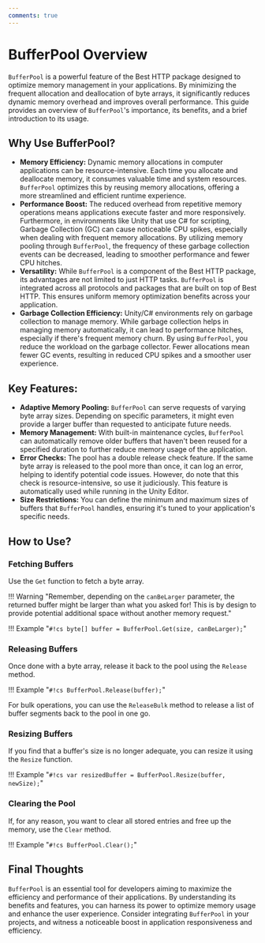 ```yaml
---
comments: true
---
```


# BufferPool Overview

`BufferPool` is a powerful feature of the Best HTTP package designed to optimize memory management in your applications. 
By minimizing the frequent allocation and deallocation of byte arrays, it significantly reduces dynamic memory overhead and improves overall performance. 
This guide provides an overview of `BufferPool`'s importance, its benefits, and a brief introduction to its usage.

## Why Use BufferPool?

- **Memory Efficiency:** Dynamic memory allocations in computer applications can be resource-intensive. 
Each time you allocate and deallocate memory, it consumes valuable time and system resources.
`BufferPool` optimizes this by reusing memory allocations, offering a more streamlined and efficient runtime experience.
- **Performance Boost:** The reduced overhead from repetitive memory operations means applications execute faster and more responsively.
Furthermore, in environments like Unity that use C# for scripting, Garbage Collection (GC) can cause noticeable CPU spikes, especially when dealing with frequent memory allocations. 
By utilizing memory pooling through `BufferPool`, the frequency of these garbage collection events can be decreased, leading to smoother performance and fewer CPU hitches.
- **Versatility:** While `BufferPool` is a component of the Best HTTP package, its advantages are not limited to just HTTP tasks. 
`BufferPool` is integrated across all protocols and packages that are built on top of Best HTTP. 
This ensures uniform memory optimization benefits across your application.
- **Garbage Collection Efficiency:** Unity/C# environments rely on garbage collection to manage memory. 
While garbage collection helps in managing memory automatically, it can lead to performance hitches, especially if there's frequent memory churn. 
By using `BufferPool`, you reduce the workload on the garbage collector. 
Fewer allocations mean fewer GC events, resulting in reduced CPU spikes and a smoother user experience.

## Key Features: 

- **Adaptive Memory Pooling:** `BufferPool` can serve requests of varying byte array sizes. 
Depending on specific parameters, it might even provide a larger buffer than requested to anticipate future needs.
- **Memory Management:** With built-in maintenance cycles, `BufferPool` can automatically remove older buffers that haven't been reused for a specified duration to further reduce memory usage of the application.
- **Error Checks:** The pool has a double release check feature. If the same byte array is released to the pool more than once, it can log an error, helping to identify potential code issues. 
However, do note that this check is resource-intensive, so use it judiciously. This feature is automatically used while running in the Unity Editor.
- **Size Restrictions:** You can define the minimum and maximum sizes of buffers that `BufferPool` handles, ensuring it's tuned to your application's specific needs.

## How to Use?

### Fetching Buffers

Use the `Get` function to fetch a byte array.

!!! Warning "Remember, depending on the `canBeLarger` parameter, the returned buffer might be larger than what you asked for! This is by design to provide potential additional space without another memory request."

!!! Example "`#!cs byte[] buffer = BufferPool.Get(size, canBeLarger);`"

### Releasing Buffers
Once done with a byte array, release it back to the pool using the `Release` method.

!!! Example "`#!cs BufferPool.Release(buffer);`"

For bulk operations, you can use the `ReleaseBulk` method to release a list of buffer segments back to the pool in one go.

### Resizing Buffers

If you find that a buffer's size is no longer adequate, you can resize it using the `Resize` function.

!!! Example "`#!cs var resizedBuffer = BufferPool.Resize(buffer, newSize);`"

### Clearing the Pool

If, for any reason, you want to clear all stored entries and free up the memory, use the `Clear` method.

!!! Example "`#!cs BufferPool.Clear();`"

## Final Thoughts

`BufferPool` is an essential tool for developers aiming to maximize the efficiency and performance of their applications. 
By understanding its benefits and features, you can harness its power to optimize memory usage and enhance the user experience. 
Consider integrating `BufferPool` in your projects, and witness a noticeable boost in application responsiveness and efficiency.